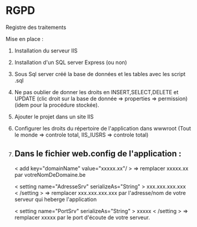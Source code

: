 # RGPD
Registre des traitements

Mise en place :

  1) Installation du serveur IIS
  2) Installation d'un SQL server Express (ou non)
  3) Sous Sql server créé la base de données et les tables avec les script .sql
  4) Ne pas oublier de donner les droits en INSERT,SELECT,DELETE et UPDATE (clic droit sur la base de donnée => properties => permission)
      (idem pour la procédure stockée).
  5) Ajouter le projet dans un site IIS
  6) Configurer les droits du répertoire de l'application dans wwwroot (Tout le monde => controle total, IIS_IUSRS => controle total)
  7) Dans le fichier web.config de l'application :
     ---------------------------------------------
      < add key="domainName" value="xxxxx.xx"/ >
        => remplacer xxxxx.xx par votreNomDeDomaine.be
      
      < setting name="AdresseSrv" serializeAs="String" >
        <value>xxx.xxx.xxx.xxx</value>      
      < /setting >
        => remplacer xxx.xxx.xxx.xxx par l'adresse/nom de votre serveur qui heberge l'application
     
      < setting name="PortSrv" serializeAs="String" >
        <value>xxxxx</value>
      < /setting >
         => remplacer xxxxx par le port d'écoute de votre serveur.

